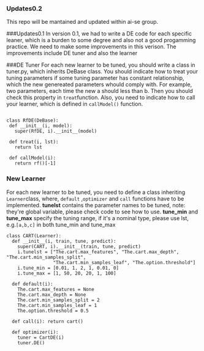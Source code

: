 ### Updates0.2
This repo will be mantained and updated within ai-se group.

###Updates0.1
 In version 0.1, we had to write a DE code for each specific leaner, which is a burden to some degree and also not a good progamming practice. We need to make some improvements in this verison. The improvements include DE tuner and also the learner
 
###DE Tuner
For each new learner to be tuned, you should write a class in tuner.py, which inherits DeBase class.
You should indicate how to treat your tuning parameters if some tuning parameter has constant relationship, which the new genereated parameters whould comply with. For example, two parameters, each time the new a should less than b. Then you should check this property in ```treat```function. Also, you need to indicate how to call your learner, which is defined in ```callModel()``` function.
 ```
 
class RfDE(DeBase):
  def __init__(i, model):
    super(RfDE, i).__init__(model)

  def treat(i, lst):
    return lst

  def callModel(i):
    return rf()[-1]
 ```
### New Learner
For each new learner to be tuned, you need to define a class inheriting ```Learner```class, where, ```default``` ,```optimizer``` and ```call``` functions have to be implemented.
**tunelst** contains the parameter names to be tuned, note: they're global variable, please check code to see how to use.
**tune_min** and **tune_max** specify the tuning range, if it's a nominal type, please use lst, e.g.```[a,b,c]``` in both tune_min and tune_max
```
class CART(Learner):
  def __init__(i, train, tune, predict):
    super(CART, i).__init__(train, tune, predict)
    i.tunelst = ["The.cart.max_features", "The.cart.max_depth", "The.cart.min_samples_split",
                 "The.cart.min_samples_leaf", "The.option.threshold"]
    i.tune_min = [0.01, 1, 2, 1, 0.01, 0]
    i.tune_max = [1, 50, 20, 20, 1, 100]

  def default(i):
    The.cart.max_features = None
    The.cart.max_depth = None
    The.cart.min_samples_split = 2
    The.cart.min_samples_leaf = 1
    The.option.threshold = 0.5

  def call(i): return cart()

  def optimizer(i):
    tuner = CartDE(i)
    tuner.DE()
```
 
